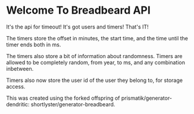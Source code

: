# Welcome To Breadbeard API

It's the api for timeout! It's got users and timers! That's IT!

The timers store the offset in minutes, the start time, and the time until the timer ends both in ms.

The timers also store a bit of information about randomness. Timers are allowed to be completely random, from year, to ms, and any combination inbetween.

Timers also now store the user id of the user they belong to, for storage access.

This was created using the forked offspring of prismatik/generator-dendritic: shortlyster/generator-breadbeard.
